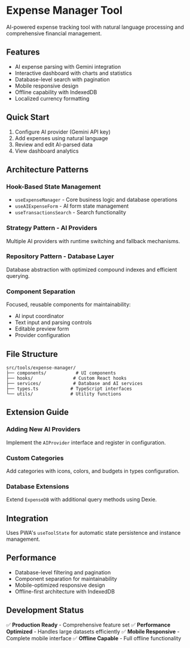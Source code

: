 # Expense Manager Tool

AI-powered expense tracking tool with natural language processing and comprehensive financial management.

## Features

- AI expense parsing with Gemini integration
- Interactive dashboard with charts and statistics
- Database-level search with pagination
- Mobile responsive design
- Offline capability with IndexedDB
- Localized currency formatting

## Quick Start

1. Configure AI provider (Gemini API key)
2. Add expenses using natural language
3. Review and edit AI-parsed data
4. View dashboard analytics

## Architecture Patterns

### Hook-Based State Management
- `useExpenseManager` - Core business logic and database operations
- `useAIExpenseForm` - AI form state management
- `useTransactionsSearch` - Search functionality

### Strategy Pattern - AI Providers
Multiple AI providers with runtime switching and fallback mechanisms.

### Repository Pattern - Database Layer
Database abstraction with optimized compound indexes and efficient querying.

### Component Separation
Focused, reusable components for maintainability:
- AI input coordinator
- Text input and parsing controls
- Editable preview form
- Provider configuration

## File Structure

```
src/tools/expense-manager/
├── components/           # UI components
├── hooks/               # Custom React hooks
├── services/            # Database and AI services
├── types.ts            # TypeScript interfaces
└── utils/              # Utility functions
```

## Extension Guide

### Adding New AI Providers
Implement the `AIProvider` interface and register in configuration.

### Custom Categories
Add categories with icons, colors, and budgets in types configuration.

### Database Extensions
Extend `ExpenseDB` with additional query methods using Dexie.

## Integration

Uses PWA's `useToolState` for automatic state persistence and instance management.

## Performance

- Database-level filtering and pagination
- Component separation for maintainability
- Mobile-optimized responsive design
- Offline-first architecture with IndexedDB

## Development Status

✅ **Production Ready** - Comprehensive feature set
✅ **Performance Optimized** - Handles large datasets efficiently
✅ **Mobile Responsive** - Complete mobile interface
✅ **Offline Capable** - Full offline functionality
